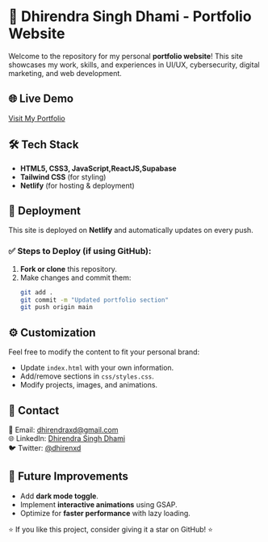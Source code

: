 # 🚀 Dhirendra Singh Dhami - Portfolio Website

Welcome to the repository for my personal **portfolio website**! This site showcases my work, skills, and experiences in UI/UX, cybersecurity, digital marketing, and web development.

## 🌐 Live Demo
[Visit My Portfolio](https://dhiren.foo)


## 🛠️ Tech Stack
- **HTML5, CSS3, JavaScript,ReactJS,Supabase**
- **Tailwind CSS** (for styling)
- **Netlify** (for hosting & deployment)

## 🚀 Deployment
This site is deployed on **Netlify** and automatically updates on every push.

### ✅ Steps to Deploy (if using GitHub):
1. **Fork or clone** this repository.
2. Make changes and commit them:
   ```sh
   git add .
   git commit -m "Updated portfolio section"
   git push origin main
   ```
## ⚙️ Customization
Feel free to modify the content to fit your personal brand:
- Update `index.html` with your own information.
- Add/remove sections in `css/styles.css`.
- Modify projects, images, and animations.

## 📩 Contact
📧 Email: dhirendraxd@gmail.com  
🌐 LinkedIn: [Dhirendra Singh Dhami](https://www.linkedin.com/in/dhirendrasingh-dhami-204797285/)  
🐦 Twitter: [@dhirenxd](https://twitter.com/dhirenxd)  

## 🎯 Future Improvements
- Add **dark mode toggle**.
- Implement **interactive animations** using GSAP.
- Optimize for **faster performance** with lazy loading.

⭐ If you like this project, consider giving it a star on GitHub! ⭐
